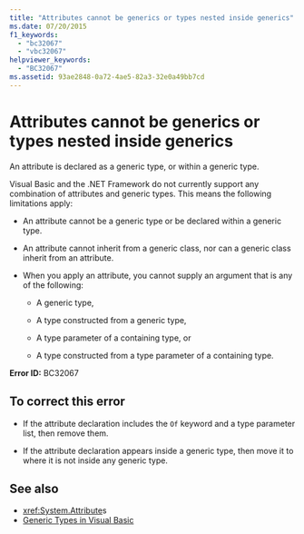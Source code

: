 ```yaml
---
title: "Attributes cannot be generics or types nested inside generics"
ms.date: 07/20/2015
f1_keywords:
  - "bc32067"
  - "vbc32067"
helpviewer_keywords:
  - "BC32067"
ms.assetid: 93ae2848-0a72-4ae5-82a3-32e0a49bb7cd
---
```

# Attributes cannot be generics or types nested inside generics

An attribute is declared as a generic type, or within a generic type.

Visual Basic and the .NET Framework do not currently support any combination of attributes and generic types. This means the following limitations apply:

- An attribute cannot be a generic type or be declared within a generic type.

- An attribute cannot inherit from a generic class, nor can a generic class inherit from an attribute.

- When you apply an attribute, you cannot supply an argument that is any of the following:

  - A generic type,

  - A type constructed from a generic type,

  - A type parameter of a containing type, or

  - A type constructed from a type parameter of a containing type.

**Error ID:** BC32067

## To correct this error

- If the attribute declaration includes the `Of` keyword and a type parameter list, then remove them.

- If the attribute declaration appears inside a generic type, then move it to where it is not inside any generic type.

## See also

- <xref:System.Attribute>s
- [Generic Types in Visual Basic](../../visual-basic/programming-guide/language-features/data-types/generic-types.md)
